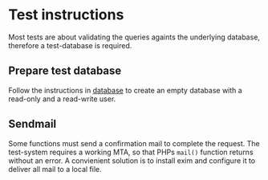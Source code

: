 # Test instructions

Most tests are about validating the queries againts the underlying database, therefore a test-database is required.

## Prepare test database
Follow the instructions in [database](../database/) to create an empty database with a read-only and a read-write user.

## Sendmail
Some functions must send a confirmation mail to complete the request. The test-system requires a working MTA, so that PHPs `mail()` function returns without an error. A convienient solution is to install exim and configure it to deliver all mail to a local file.
